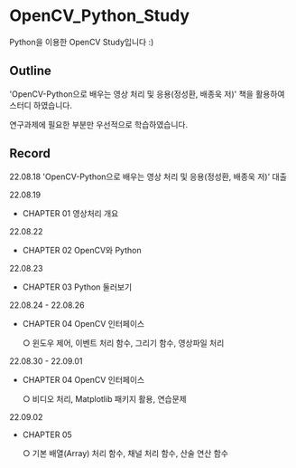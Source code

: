 # OpenCV_Python_Study


Python을 이용한 OpenCV Study입니다 :)

Outline
---

'OpenCV-Python으로 배우는 영상 처리 및 응용(정성환, 배종욱 저)' 책을 활용하여 스터디 하였습니다.

연구과제에 필요한 부분만 우선적으로 학습하였습니다. 

Record
---



22.08.18
'OpenCV-Python으로 배우는 영상 처리 및 응용(정성환, 배종욱 저)' 대출


22.08.19
- CHAPTER 01 영상처리 개요


22.08.22
- CHAPTER 02 OpenCV와 Python


22.08.23
- CHAPTER 03 Python 둘러보기


22.08.24 - 22.08.26
- CHAPTER 04 OpenCV 인터페이스

  ○ 윈도우 제어, 이벤트 처리 함수, 그리기 함수, 영상파일 처리
  

22.08.30 - 22.09.01
- CHAPTER 04 OpenCV 인터페이스

  ○ 비디오 처리, Matplotlib 패키지 활용, 연습문제
  
  
22.09.02
- CHAPTER 05 
  
  ○ 기본 배열(Array) 처리 함수, 채널 처리 함수, 산술 연산 함수



